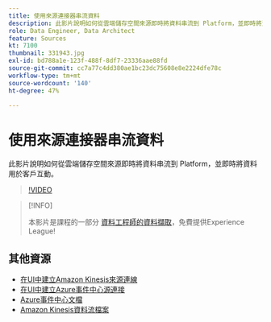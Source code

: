 ```yaml
---
title: 使用來源連接器串流資料
description: 此影片說明如何從雲端儲存空間來源即時將資料串流到 Platform，並即時將資料用於客戶互動。
role: Data Engineer, Data Architect
feature: Sources
kt: 7100
thumbnail: 331943.jpg
exl-id: bd788a1e-123f-488f-8df7-23336aae88fd
source-git-commit: cc7a77c4dd380ae1bc23dc75608e8e2224dfe78c
workflow-type: tm+mt
source-wordcount: '140'
ht-degree: 47%

---
```


# 使用來源連接器串流資料

此影片說明如何從雲端儲存空間來源即時將資料串流到 Platform，並即時將資料用於客戶互動。


>[!VIDEO](https://video.tv.adobe.com/v/331943?quality=12&learn=on)

>[!INFO]
>
> 本影片是課程的一部分 [資料工程師的資料擷取](https://experienceleague.adobe.com/?lang=zh-Hant?recommended=ExperiencePlatform-D-1-2020.1.dataingestion)，免費提供Experience League!

## 其他資源

* [在UI中建立Amazon Kinesis來源連線](https://experienceleague.adobe.com/docs/experience-platform/sources/ui-tutorials/create/cloud-storage/kinesis.html)
* [在UI中建立Azure事件中心源連接](https://experienceleague.adobe.com/docs/experience-platform/sources/ui-tutorials/create/cloud-storage/eventhub.html)
* [Azure事件中心文檔](https://docs.microsoft.com/en-us/azure/event-hubs/)
* [Amazon Kinesis資料流檔案](https://docs.aws.amazon.com/kinesis/index.html)
